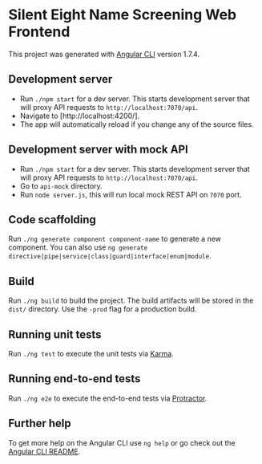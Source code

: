 # Silent Eight Name Screening Web Frontend

This project was generated with [Angular CLI](https://github.com/angular/angular-cli) version 1.7.4.

## Development server

- Run `./npm start` for a dev server. This starts development server that will proxy API requests to `http://localhost:7070/api`.
- Navigate to [http://localhost:4200/]. 
- The app will automatically reload if you change any of the source files.

## Development server with mock API
- Run `./npm start` for a dev server. This starts development server that will proxy API requests to `http://localhost:7070/api`.
- Go to `api-mock` directory.
- Run `node server.js`, this will run local mock REST API on `7070` port.

## Code scaffolding

Run `./ng generate component component-name` to generate a new component. You can also use `ng generate directive|pipe|service|class|guard|interface|enum|module`.

## Build

Run `./ng build` to build the project. The build artifacts will be stored in the `dist/` directory. Use the `-prod` flag for a production build.

## Running unit tests

Run `./ng test` to execute the unit tests via [Karma](https://karma-runner.github.io).

## Running end-to-end tests

Run `./ng e2e` to execute the end-to-end tests via [Protractor](http://www.protractortest.org/).

## Further help

To get more help on the Angular CLI use `ng help` or go check out the [Angular CLI README](https://github.com/angular/angular-cli/blob/master/README.md).
